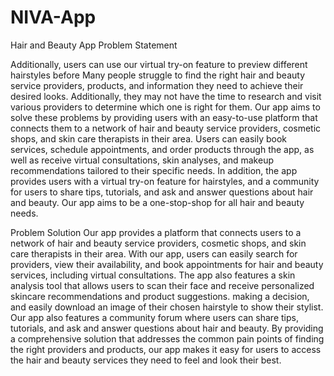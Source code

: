 # NIVA-App
Hair and Beauty App
Problem Statement

Additionally, users can use our virtual try-on feature to preview different hairstyles before Many people struggle to find the right hair and beauty service providers, products, and information they need to achieve their desired looks. Additionally, they may not have the time to research and visit various providers to determine which one is right for them. Our app aims to solve these problems by providing users with an easy-to-use platform that connects them to a network of hair and beauty service providers, cosmetic shops, and skin care therapists in their area. Users can easily book services, schedule appointments, and order products through the app, as well as receive virtual consultations, skin analyses, and makeup recommendations tailored to their specific needs. In addition, the app provides users with a virtual try-on feature for hairstyles, and a community for users to share tips, tutorials, and ask and answer questions about hair and beauty. Our app aims to be a one-stop-shop for all hair and beauty needs.


Problem Solution
Our app provides a platform that connects users to a network of hair and beauty service providers, cosmetic shops, and skin care therapists in their area. With our app, users can easily search for providers, view their availability, and book appointments for hair and beauty services, including virtual consultations. The app also features a skin analysis tool that allows users to scan their face and receive personalized skincare recommendations and product suggestions. making a decision, and easily download an image of their chosen hairstyle to show their stylist. Our app also features a community forum where users can share tips, tutorials, and ask and answer questions about hair and beauty. By providing a comprehensive solution that addresses the common pain points of finding the right providers and products, our app makes it easy for users to access the hair and beauty services they need to feel and look their best.
